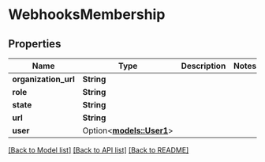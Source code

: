 # WebhooksMembership

## Properties

Name | Type | Description | Notes
------------ | ------------- | ------------- | -------------
**organization_url** | **String** |  | 
**role** | **String** |  | 
**state** | **String** |  | 
**url** | **String** |  | 
**user** | Option<[**models::User1**](User_1.md)> |  | 

[[Back to Model list]](../README.md#documentation-for-models) [[Back to API list]](../README.md#documentation-for-api-endpoints) [[Back to README]](../README.md)



